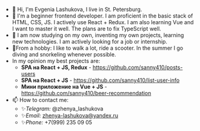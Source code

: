 - 👋 Hi, I'm Evgenia Lashukova, I live in St. Petersburg.
- 👀 I'm a beginner frontend developer. I am proficient in the basic stack of HTML, CSS, JS. I actively use React + Redux. I am also learning Vue and I want to master it well.
The plans are to fix TypeScript well.
- 🌱 I am now studying on my own, inventing my own projects, learning new technologies. I am actively looking for a job or internship.
- 💞️From a hobby: I like to walk a lot, ride a scooter. In the summer I go diving and snorkeling whenever possible.
- In my opinion my best projects are: 
  - **SPA на React + JS, Redux** - https://github.com/sanny410/posts-users
  - **SPA на React + JS** - https://github.com/sanny410/list-user-info
  - **Мини приложение на Vue + JS** - https://github.com/sanny410/beer-recommendation
- 📫 How to contact me: 
    - ✨*Telegram:* @zhenya_lashukova
    - ✨*Email:* zhenya-lashukova@yandex.ru
    - ✨*Phone:* +7(999) 235 09 05
